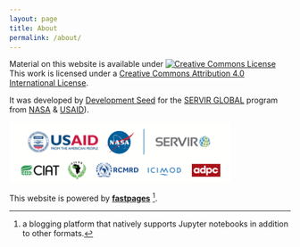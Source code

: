 ```yaml
---
layout: page
title: About
permalink: /about/
---
```


Material on this website is available under <a rel="license" href="http://creativecommons.org/licenses/by/4.0/"><img alt="Creative Commons License" style="border-width:0" src="https://i.creativecommons.org/l/by/4.0/88x31.png" /></a><br />This work is licensed under a <a rel="license" href="http://creativecommons.org/licenses/by/4.0/">Creative Commons Attribution 4.0 International License</a>.

It was developed by [Development Seed](https://developmentseed.org) for the [SERVIR GLOBAL](https://www.servirglobal.net/) program from [NASA](https://www.nasa.gov/mission_pages/servir/index.html) & [USAID](https://www.usaid.gov/)). 

![Logos of Sponsors](assets/img/servir.png)


This website is powered by **[fastpages](https://github.com/fastai/fastpages)** [^1].


[^1]:a blogging platform that natively supports Jupyter notebooks in addition to other formats.
